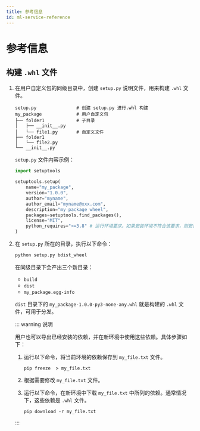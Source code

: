 ```yaml
---
title: 参考信息
id: ml-service-reference
---
```


# 参考信息

## 构建 `.whl` 文件

1. 在用户自定义包的同级目录中，创建 `setup.py` 说明文件，用来构建 `.whl` 文件。

    ```text
    setup.py               # 创建 setup.py 进行.whl 构建
    my_package             # 用户自定义包
    ├── folder1            # 子目录
    │   ├── __init__.py
    │   └── file1.py       # 自定义文件
    ├── folder1
    │   └── file2.py
    └── __init__.py
    ```

    `setup.py` 文件内容示例：

    ```python
    import setuptools
      
    setuptools.setup(
        name="my_package",
        version="1.0.0",
        author="myname",
        author_email="myname@xxx.com",
        description="my package wheel",
        packages=setuptools.find_packages(),
        license="MIT",
        python_requires=">=3.8" # 运行环境要求。如果安装环境不符合该要求，则安装失败。
    )
    ```

2. 在 `setup.py` 所在的目录，执行以下命令：

    ```python
    python setup.py bdist_wheel
    ```

    在同级目录下会产出三个新目录：

    - `build`
    - `dist`
    - `my_package.egg-info`

    `dist` 目录下的 `my_package-1.0.0-py3-none-any.whl` 就是构建的 `.whl` 文件，可用于分发。

    ::: warning 说明

    用户也可以导出已经安装的依赖，并在新环境中使用这些依赖。具体步骤如下：

    1. 运行以下命令，将当前环境的依赖保存到 `my_file.txt` 文件。

        ```shell
        pip freeze  > my_file.txt
        ```

    2. 根据需要修改 `my_file.txt` 文件。

    3. 运行以下命令，在新环境中下载 `my_file.txt` 中所列的依赖。通常情况下，这些依赖是 `.whl` 文件。

        ```shell
        pip download -r my_file.txt
        ```

    :::
